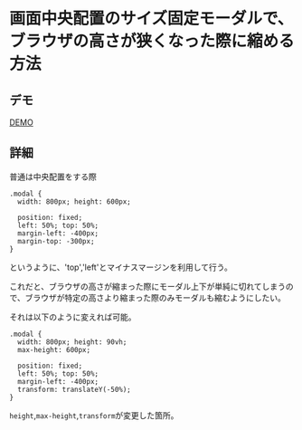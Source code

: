# 画面中央配置のサイズ固定モーダルで、ブラウザの高さが狭くなった際に縮める方法

## デモ

[DEMO](./examples/index.html)

## 詳細

普通は中央配置をする際

```
.modal {
  width: 800px; height: 600px;

  position: fixed;
  left: 50%; top: 50%;
  margin-left: -400px;
  margin-top: -300px;
}
```

というように、'top','left'とマイナスマージンを利用して行う。

これだと、ブラウザの高さが縮まった際にモーダル上下が単純に切れてしまうので、ブラウザが特定の高さより縮まった際のみモーダルも縮むようにしたい。

それは以下のように変えれば可能。

```
.modal {
  width: 800px; height: 90vh;
  max-height: 600px;

  position: fixed;
  left: 50%; top: 50%;
  margin-left: -400px;
  transform: translateY(-50%);
}
```

`height`,`max-height`,`transform`が変更した箇所。
